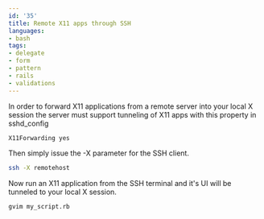 ```yaml
---
id: '35'
title: Remote X11 apps through SSH
languages:
- bash
tags:
- delegate
- form
- pattern
- rails
- validations
---
```

In order to forward X11 applications from a remote server into your local X session the server must support tunneling of X11 apps with this property in sshd\_config


```bash
X11Forwarding yes
```
    

Then simply issue the -X parameter for the SSH client.


```bash
ssh -X remotehost
```
    

Now run an X11 application from the SSH terminal and it's UI will be tunneled to your local X session.


```bash
gvim my_script.rb
```
    


